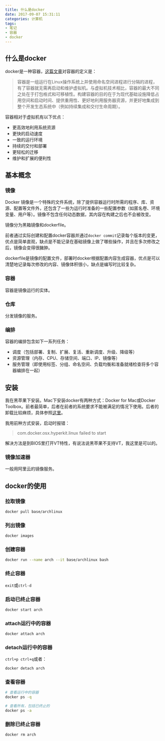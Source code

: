 ```yaml
---
title: 什么是docker
date: 2017-09-07 15:31:11
categories: 计算机
tags:
- 笔记
- 容器
- docker
---
```

## 什么是docker

docker是一种容器，[这篇文章](http://www.infoq.com/cn/articles/container-landscape-2016)对容器的定义是：

> 容器是一组运行在Linux操作系统上并使用命名空间进程进行分隔的进程，有了容器就无需再启动和维护虚拟机。与虚拟机技术相比，容器的最大不同之处在于打包格式和可移植性。构建容器的目的在于为现代基础设施降低占用空间和启动时间、提供重用性、更好地利用服务器资源，并更好地集成到整个开发生态系统中（例如持续集成和交付生命周期）。

容器相对于虚拟机有以下优点：

* 更高效地利用系统资源
* 更快的启动速度
* 一致的运行环境
* 持续的交付和部署
* 更轻松的迁移
* 维护和扩展的便利性

## 基本概念

### 镜像
Docker 镜像是一个特殊的文件系统，除了提供容器运行时所需的程序、库、资源、配置等文件外，还包含了一些为运行时准备的一些配置参数（如匿名卷、环境变量、用户等）。镜像不包含任何动态数据，其内容在构建之后也不会被改变。

镜像分为黑箱镜像和dockerfile。

前者通过实际创建和配置docker容器并通过`docker commit`记录每个版本的变更，优点是简单直观，缺点是不能记录在基础镜像上做了哪些操作，并且在多次修改之后，镜像会变得很臃肿。

dockerfile是镜像的配置文件，部署时docker根据配置内容生成容器，优点是可以清楚地记录每次修改的内容、镜像体积很小，缺点是编写时比较复杂。

### 容器
容器是镜像运行的实体。

### 仓库
分发镜像的服务。

### 编排
容器的编排包含如下一系列任务：

* 调度（包括部署、复制、扩展、复活、重新调度、升级、降级等）
* 资源管理（内存、CPU、存储空间、端口、IP、镜像等）
* 服务管理（即使用标签、分组、命名空间、负载均衡和准备就绪检查将多个容器编排在一起）

## 安装

我在黑苹果下安装。Mac下安装docker有两种方式：Docker for Mac或Docker Toolbox。前者最简单，后者在前者的系统要求不能被满足的情况下使用。后者的卸载比较麻烦，具体参照[这里](https://github.com/widuu/chinese_docker/blob/master/installation/mac.md)。

我用前种方式安装，启动时报错：

> com.docker.osx.hyperkit.linux failed to start
	
解决方法是到BIOS里打开VT特性，有说法说黑苹果不支持VT，我这里是可以的。

### 镜像加速器
一般用阿里云的镜像服务。

## docker的使用

### 拉取镜像

```bash
docker pull base/archlinux
```

### 列出镜像

```bash
docker images
```

### 创建容器

```bash
docker run --name arch --it base/archlinux bash
```

### 终止容器
`exit`或`ctrl-d`

### 启动已终止容器

```bash
docker start arch
```

### attach运行中的容器

```bash
docker attach arch
```

### detach运行中的容器
`ctrl+p ctrl+q`或者：

```bash
docker detach arch
```

### 查看容器

```bash
# 查看运行中的容器
docker ps -q

# 查看所有，包括已终止的
docker ps -a
```

### 删除已终止容器

```bash
docker rm arch
```

